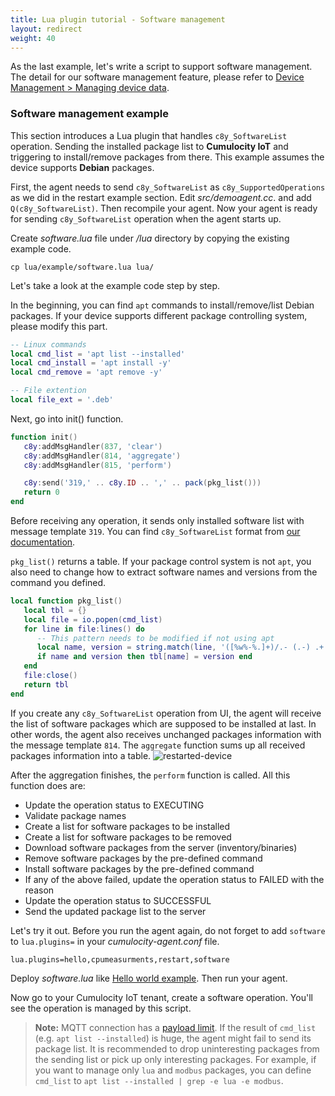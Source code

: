 ```yaml
---
title: Lua plugin tutorial - Software management
layout: redirect
weight: 40
---
```


As the last example, let's write a script to support software management. The detail for our software
management feature, please refer to [Device Management > Managing device data](/users-guide/device-management/#managing-device-data).

### Software management example
This section introduces a Lua plugin that handles `c8y_SoftwareList` operation.
Sending the installed package list to **Cumulocity IoT** and triggering to install/remove packages from there.
This example assumes the device supports **Debian** packages.

First, the agent needs to send `c8y_SoftwareList` as `c8y_SupportedOperations` as we did in the restart example section.
Edit _src/demoagent.cc_. and add `Q(c8y_SoftwareList)`. Then recompile your agent.
Now your agent is ready for sending `c8y_SoftwareList` operation when the agent starts up.

Create _software.lua_ file under _/lua_ directory by copying the existing example code.
```shell
cp lua/example/software.lua lua/
```

Let's take a look at the example code step by step.

In the beginning, you can find `apt` commands to install/remove/list Debian packages. If your device supports different package controlling system, please modify this part.

```lua
-- Linux commands
local cmd_list = 'apt list --installed'
local cmd_install = 'apt install -y'
local cmd_remove = 'apt remove -y'

-- File extention
local file_ext = '.deb'
```

Next, go into init() function.

```lua
function init()
   c8y:addMsgHandler(837, 'clear')
   c8y:addMsgHandler(814, 'aggregate')
   c8y:addMsgHandler(815, 'perform')

   c8y:send('319,' .. c8y.ID .. ',' .. pack(pkg_list()))
   return 0
end
```

Before receiving any operation, it sends only installed software list with message template `319`. You can find `c8y_SoftwareList` format from [our documentation](/reference/device-management/#device-information).

`pkg_list()` returns a table. If your package control system is not `apt`, you also need to change how to extract software names and versions from the command you defined.

```lua
local function pkg_list()
   local tbl = {}
   local file = io.popen(cmd_list)
   for line in file:lines() do
      -- This pattern needs to be modified if not using apt
      local name, version = string.match(line, '([%w%-%.]+)/.- (.-) .+')
      if name and version then tbl[name] = version end
   end
   file:close()
   return tbl
end
```

If you create any `c8y_SoftwareList` operation from UI, the agent will receive the list of software packages which are supposed to be installed at last. In other words, the agent also receives unchanged packages information with the message template `814`. The `aggregate` function sums up all received packages information into a table.
![restarted-device](/images/device-sdk/software-install.png)

After the aggregation finishes, the `perform` function is called. All this function does are:
- Update the operation status to EXECUTING
- Validate package names
- Create a list for software packages to be installed
- Create a list for software packages to be removed
- Download software packages from the server (inventory/binaries)
- Remove software packages by the pre-defined command
- Install software packages by the pre-defined command
- If any of the above failed, update the operation status to FAILED with the reason
- Update the operation status to SUCCESSFUL
- Send the updated package list to the server

Let's try it out. Before you run the agent again, do not forget to add `software` to `lua.plugins=` in your _cumulocity-agent.conf_ file.
```shell
lua.plugins=hello,cpumeasurments,restart,software
```
Deploy _software.lua_ like [Hello world example](./#hello-world-example). Then run your agent.

Now go to your Cumulocity IoT tenant, create a software operation. You'll see the operation is managed by this script.

> **Note:** MQTT connection has a [payload limit](/device-sdk/mqtt/#implementation).
If the result of `cmd_list` (e.g. `apt list --installed`) is huge, the agent might fail to send its package list.
It is recommended to drop uninteresting packages from the sending list or pick up only interesting packages.
For example, if you want to manage only `lua` and `modbus` packages, you can define `cmd_list` to `apt list --installed | grep -e lua -e modbus`.
